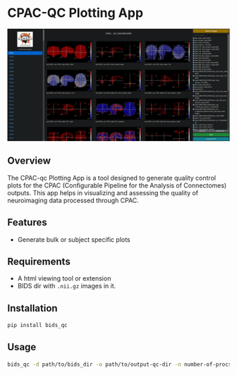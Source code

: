 # CPAC-QC Plotting App

![CPAC-QC](static/cpac-qc.png)

## Overview

The CPAC-qc Plotting App is a tool designed to generate quality control plots for the CPAC (Configurable Pipeline for the Analysis of Connectomes) outputs. This app helps in visualizing and assessing the quality of neuroimaging data processed through CPAC.

## Features

- Generate bulk or subject specific plots

## Requirements
- A html viewing tool or extension
- BIDS dir with `.nii.gz` images in it.

## Installation
```bash
pip install bids_qc
```

## Usage
```bash
bids_qc -d path/to/bids_dir -o path/to/output-qc-dir -n number-of-procs
```

